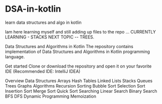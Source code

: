 # DSA-in-kotlin
learn data structures and algo  in kotlin 

Iam here learning myself and still adding up files to the repo ...
CURRENTLY LEARNING - STACKS 
NEXT TOPIC  -- TREES.

Data Structures and Algorithms in Kotlin
The repository contains implementation of Data Structures and Algorithms in Kotlin programming language.

Get started
Clone or download the repository and open it on your favorite IDE (Recommended IDE: IntelliJ IDEA)

Overview
Data Structures
Arrays
Hash Tables
Linked Lists
Stacks
Queues
Trees
Graphs
Algorithms
Recursion
Sorting
Bubble Sort
Selection Sort
Insertion Sort
Merge Sort
Quick Sort
Searching
Linear Search
Binary Search
BFS
DFS
Dynamic Programming
Memoization


